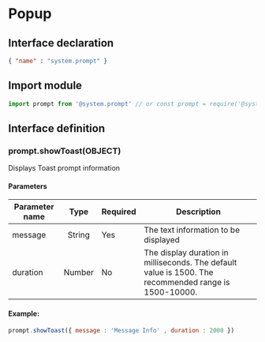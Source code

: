 <!-- 源地址: https://iot.mi.com/vela/quickapp/en/features/other/prompt.html -->

# Popup

## Interface declaration
```json
{ "name" : "system.prompt" }
```

## Import module
```javascript
import prompt from '@system.prompt' // or const prompt = require('@system.prompt')
```

## Interface definition

### prompt.showToast(OBJECT)

Displays Toast prompt information

#### Parameters

Parameter name | Type | Required | Description  
---|:---:|---|---  
message | String | Yes | The text information to be displayed  
duration | Number | No | The display duration in milliseconds. The default value is 1500. The recommended range is 1500-10000.  
  
#### Example:
```javascript
prompt.showToast({ message : 'Message Info' , duration : 2000 })
```

